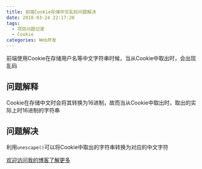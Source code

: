 ```yaml
---
title: 前端Cookie存储中文乱码问题解决
date: 2018-03-24 22:17:20
tags: 
  - 项目问题记录
  - Cookie
categories: Web开发
---
```

前端使用Cookie在存储用户名等中文字符串时候，当从Cookie中取出时，会出现乱码
<!--more-->

## 问题解释

Cookie在存储中文时会将其转换为16进制，故而当从Cookie中取出时，取出的实际上时16进制的字符串

## 问题解决

利用`unescape()`可以将Cookie中取出的字符串转换为对应的中文字符

[欢迎访问我的博客了解更多](http://lizheng3401.github.io/2018/03/24/前端Cookie存储中文乱码问题解决/)